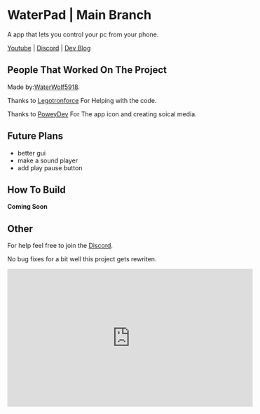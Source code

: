 # WaterPad | Main Branch
A app that lets you control your pc from your phone.

[Youtube](https://www.youtube.com/channel/UCY-1AjoxZ-Fd0aEnKEanO_w) | [Discord](https://discord.gg/DYsdj72CSm) | [Dev Blog](https://waterwolf5918.github.io/WaterPad-New/)

## People That Worked On The Project

Made by:[WaterWolf5918](https://github.com/WaterWolf5918).

Thanks to [Legotronforce](https://github.com/LegotronForce) For Helping with the code.

Thanks to [PoweyDev](https://github.com/PoweyDev) For The app icon and creating soical media.


## Future Plans
- better gui 
- make a sound player
- add play pause button

## How To Build
**Coming Soon**

## Other
For help feel free to join the [Discord](https://discord.gg/DYsdj72CSm).

No bug fixes for a bit well this project gets rewriten.
 <iframe width="560" height="315" src="https://www.youtube.com/embed/CrYbfB4LWcc" title="YouTube video player" frameborder="0" allow="accelerometer; autoplay; clipboard-write; encrypted-media; gyroscope; picture-in-picture" allowfullscreen></iframe>
